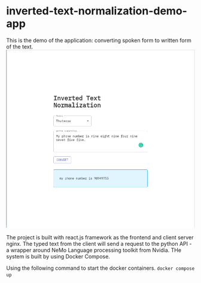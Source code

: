 # inverted-text-normalization-demo-app
This is the demo of the application: converting spoken form to written form of the text.
![](/src/demo.png)

The project is built with react.js framework as the frontend and client server nginx. The typed text from the client will send a request to the python API - a wrapper around NeMo Language processing toolkit from Nvidia. THe system is built by using Docker Compose.

Using the following command to start the docker containers.
`docker compose up`
